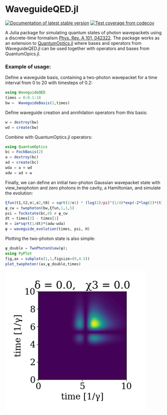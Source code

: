# WaveguideQED.jl
<a href="https://qojulia.github.io/WaveguideQED.jl/dev/"><img src="https://img.shields.io/badge/docs-stable-blue.svg" alt="Documentation of latest stable version"></a> 
<a href="https://codecov.io/gh/qojulia/WaveguideQED.jl"><img src="https://img.shields.io/codecov/c/gh/qojulia/WaveguideQED.jl?label=codecov" alt="Test coverage from codecov"></a>


A Julia package for simulating quantum states of photon wavepackets using a discrete-time formalism [Phys. Rev. A 101, 042322](https://journals.aps.org/pra/abstract/10.1103/PhysRevA.101.042322). The package works as an extension to [QuantumOptics.jl](https://qojulia.org/) where bases and operators from WaveguideQED.jl can be used together with operators and bases from QuantumOpics.jl. 

### Example of usage:
Define a waveguide basis, containing a two-photon wavepacket for a time interval from 0 to 20 with timesteps of 0.2:


```julia
using WaveguideQED
times = 0:0.1:10
bw =  WaveguideBasis(2,times)
```
Define waveguide creation and annihilation operators from this basis:

```julia
w = destroy(bw)
wd = create(bw)
```

Combine with QuantumOptics.jl operators:

```julia
using QuantumOptics
bc = FockBasis(2)
a = destroy(bc)
ad = create(bc)
wda = a ⊗ wd
adw = ad ⊗ w
```

Finally, we can define an initial two-photon Gaussian wavepacket state with view_twophoton and zero photons in the cavity, a Hamiltonian, and simulate the evolution:


```julia
ξfun(t1,t2,σ1,σ2,t0) = sqrt(2/σ1) * (log(2)/pi)^(1/4)*exp(-2*log(2)*(t1-t0)^2/σ1^2)*sqrt(2/σ2)*(log(2)/pi)^(1/4)*exp(-2*log(2)*(t2-t0)^2/σ2^2)
ψ_cw = twophoton(bw,ξfun,1,1,5)
psi = fockstate(bc,0) ⊗ ψ_cw
dt = times[2] - times[1]
H = im*sqrt(1/dt)*(adw-wda)
ψ = waveguide_evolution(times, psi, H)
```

Plotting the two-photon state is also simple:


```julia
ψ_double = TwoPhotonView(ψ);
using PyPlot
fig,ax = subplots(1,1,figsize=(9,4.5))
plot_twophoton!(ax,ψ_double,times)
```

![alt text](./Examples/two_photon_contour.jpg?raw=true)
